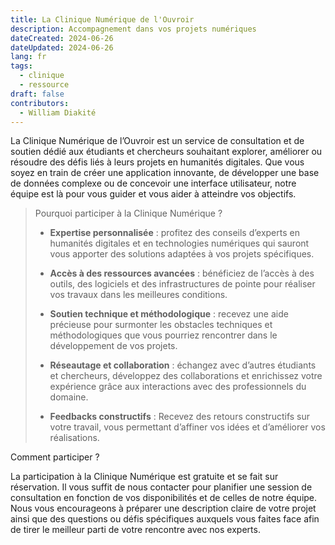 ```yaml
---
title: La Clinique Numérique de l'Ouvroir
description: Accompagnement dans vos projets numériques
dateCreated: 2024-06-26
dateUpdated: 2024-06-26
lang: fr
tags:
  - clinique
  - ressource
draft: false
contributors:
  - William Diakité
---
```


La Clinique Numérique de l’Ouvroir est un service de consultation et de soutien dédié aux étudiants et chercheurs souhaitant explorer, améliorer ou résoudre des défis liés à leurs projets en humanités digitales. Que vous soyez en train de créer une application innovante, de développer une base de données complexe ou de concevoir une interface utilisateur, notre équipe est là pour vous guider et vous aider à atteindre vos objectifs.

> Pourquoi participer à la Clinique Numérique ?
>
> - **Expertise personnalisée** : profitez des conseils d’experts en humanités digitales et en technologies numériques qui sauront vous apporter des solutions adaptées à vos projets spécifiques.
>
> - **Accès à des ressources avancées** : bénéficiez de l’accès à des outils, des logiciels et des infrastructures de pointe pour réaliser vos travaux dans les meilleures conditions.
>
> - **Soutien technique et méthodologique** : recevez une aide précieuse pour surmonter les obstacles techniques et méthodologiques que vous pourriez rencontrer dans le développement de vos projets.
>
> - **Réseautage et collaboration** : échangez avec d’autres étudiants et chercheurs, développez des collaborations et enrichissez votre expérience grâce aux interactions avec des professionnels du domaine.
>
> - **Feedbacks constructifs** : Recevez des retours constructifs sur votre travail, vous permettant d’affiner vos idées et d’améliorer vos réalisations.

Comment participer ?

La participation à la Clinique Numérique est gratuite et se fait sur réservation. Il vous suffit de nous contacter pour planifier une session de consultation en fonction de vos disponibilités et de celles de notre équipe. Nous vous encourageons à préparer une description claire de votre projet ainsi que des questions ou défis spécifiques auxquels vous faites face afin de tirer le meilleur parti de votre rencontre avec nos experts.
